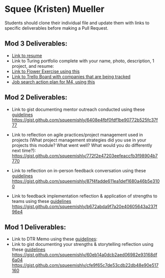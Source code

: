 # Squee (Kristen) Mueller

Students should clone their individual file and update them with links to specific deliverables before making a Pull Request.

## Mod 3 Deliverables:

* [Link to resume](https://1drv.ms/b/s!Aq_tT7YbzIDhgXFIV18PpzI3ZwBv)
* Link to Turing portfolio complete with your name, photo, description, 1 project, and resume:
* [Link to Flower Exercise using this](https://gist.github.com/squeemishly/e634e46ac6c19a38a15a9319034dba94)
* [Link to Trello Board with companies that are being tracked](https://trello.com/b/S9WUGjZq/job-search)
* [Job search action plan for M4, using this](https://gist.github.com/squeemishly/092b5e8b003aecf73b21260d9b0fdc33) 

## Mod 2 Deliverables:
* Link to gist documenting mentor outreach conducted using these [guidelines](https://github.com/turingschool/career-development-curriculum/blob/master/module_two/cold_outreach_i_guidelines.md)
https://gist.github.com/squeemishly/6408e4fbf0fdf1be90772b525fc37f77

* Link to reflection on agile practices/project management used in projects (What project management strategies did you use in your projects this module? What went well? What would you do differently next time?):
https://gist.github.com/squeemishly/772f2e47203eefeaccfb3f98904b7770

* Link to reflection on in-person feedback conversation using these [guidelines](https://github.com/turingschool/career-development-curriculum/blob/master/module_two/feedback_conversation_reflection_guidelines.md)
https://gist.github.com/squeemishly/87f4fadde611ea1def1680a46b5e3100

* Link to feedback implementation reflection & application of strengths to teams using these [guidelines](https://github.com/turingschool/career-development-curriculum/blob/master/module_two/feedback_implementation_strengths_reflection.md)
https://gist.github.com/squeemishly/b672abda9f7a20e40605643a237f96e4


## Mod 1 Deliverables:
* Link to DTR Memo using these [guidelines](https://github.com/turingschool/career-development-curriculum/blob/master/module_one/dtr_guidelines_memo.md):
* Link to gist documenting your strengths & storytelling reflection using these [guidelines](https://github.com/turingschool/career-development-curriculum/blob/master/module_one/strengths_storytelling_reflection.md)
https://gist.github.com/squeemishly/60eb14a0dcb2aed06982e93168df6a04
https://gist.github.com/squeemishly/cfe9f65c7de53cdb22db48e90e517160
